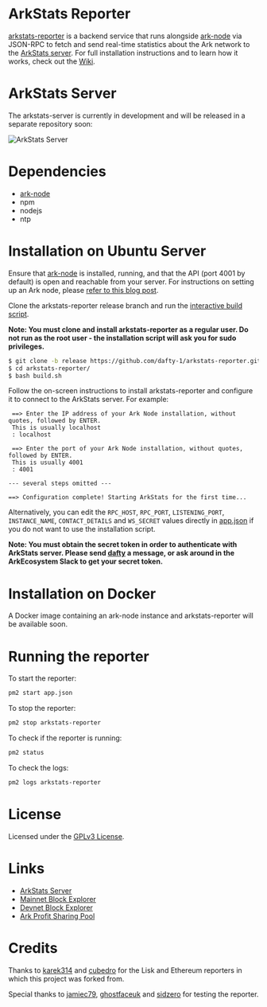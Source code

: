 # ArkStats Reporter

[arkstats-reporter](https://github.com/dafty-1/arkstats-reporter) is a backend service that runs alongside [ark-node](https://github.com/ArkEcosystem/ark-node) via JSON-RPC to fetch and send real-time statistics about the Ark network to the [ArkStats server](https://arkstats.net). For full installation instructions and to learn how it works, check out the [Wiki](https://github.com/dafty-1/arkstats-reporter/wiki).

# ArkStats Server
The arkstats-server is currently in development and will be released in a separate repository soon:

![ArkStats Server](https://github.com/dafty-1/arkstats-reporter/blob/master/ArkStatsReporter.png?raw=true)

# Dependencies
- [ark-node](https://github.com/ArkEcosystem/ark-node)
- npm
- nodejs
- ntp

# Installation on Ubuntu Server
Ensure that [ark-node](https://github.com/ArkEcosystem/ark-node) is installed, running, and that the API (port 4001 by default) is open and reachable from your server. For instructions on setting up an Ark node, please [refer to this blog post](https://blog.ark.io/how-to-setup-a-node-for-ark-and-a-basic-cheat-sheet-4f82910719da).

Clone the arkstats-reporter release branch and run the [interactive build script](https://github.com/dafty-1/arkstats-reporter/blob/master/build.json).

**Note: You must clone and install arkstats-reporter as a regular user. Do not run as the root user - the installation script will ask you for sudo privileges.**
```sh
$ git clone -b release https://github.com/dafty-1/arkstats-reporter.git
$ cd arkstats-reporter/
$ bash build.sh
```
Follow the on-screen instructions to install arkstats-reporter and configure it to connect to the ArkStats server. For example:
```
 ==> Enter the IP address of your Ark Node installation, without quotes, followed by ENTER.
 This is usually localhost
 : localhost
 
 ==> Enter the port of your Ark Node installation, without quotes, followed by ENTER.
 This is usually 4001
 : 4001
 
--- several steps omitted ---

==> Configuration complete! Starting ArkStats for the first time...
```

Alternatively, you can edit the `RPC_HOST`, `RPC_PORT`, `LISTENING_PORT`, `INSTANCE_NAME`, `CONTACT_DETAILS` and `WS_SECRET` values directly in [app.json](https://github.com/dafty-1/arkstats-reporter/blob/master/app.json) if you do not want to use the installation script.

**Note: You must obtain the secret token in order to authenticate with ArkStats server. Please send [dafty](https://arkecosystem.slack.com/messages/@dafty/) a message, or ask around in the ArkEcosystem Slack to get your secret token.**

# Installation on Docker
A Docker image containing an ark-node instance and arkstats-reporter will be available soon.

# Running the reporter
To start the reporter:
```sh
pm2 start app.json
```
To stop the reporter:
```sh
pm2 stop arkstats-reporter
```

To check if the reporter is running:
```sh
pm2 status
```

To check the logs:
```sh
pm2 logs arkstats-reporter
```
# License
Licensed under the [GPLv3 License](https://github.com/dafty-1/arkstats-reporter/blob/master/LICENSE).

# Links
- [ArkStats Server](https://arkstats.net)
- [Mainnet Block Explorer](https://explorer.dafty.net)
- [Devnet Block Explorer](https://dexplorer.dafty.net)
- [Ark Profit Sharing Pool](https://dafty.net)

# Credits
Thanks to [karek314](https://github.com/karek314/lisk-network-reporter) and [cubedro](https://github.com/cubedro/eth-net-intelligence-api) for the Lisk and Ethereum reporters in which this project was forked from.

Special thanks to [jamiec79](https://arkecosystem.slack.com/messages/@jamiec79/), [ghostfaceuk](https://arkecosystem.slack.com/messages/@ghostfaceuk/) and [sidzero](https://arkecosystem.slack.com/messages/@sidzero/) for testing the reporter.
